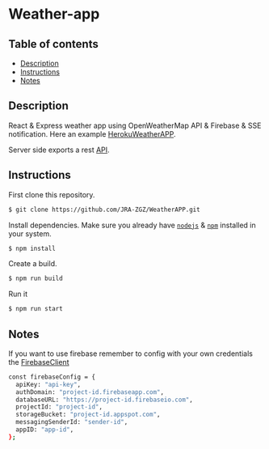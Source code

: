 # Weather-app

## Table of contents
* [Description](#Description)
* [Instructions](#Instructions)
* [Notes](#Notes)

## Description
React & Express weather app using OpenWeatherMap API & Firebase & SSE notification.
Here an example [HerokuWeatherAPP](https://test22224123.herokuapp.com/).

Server side exports a rest [API](apidoc/index.html).

## Instructions

First clone this repository.
```bash
$ git clone https://github.com/JRA-ZGZ/WeatherAPP.git
```

Install dependencies. Make sure you already have [`nodejs`](https://nodejs.org/en/) & [`npm`](https://www.npmjs.com/) installed in your system.
```bash
$ npm install 
```
Create a build.
```bash
$ npm run build 
```

Run it
```bash
$ npm run start 
```

## Notes
If you want to use firebase remember to config with your own credentials the [FirebaseClient](server/datasources/FirebaseClient.js) 
```bash
const firebaseConfig = {
  apiKey: "api-key",
  authDomain: "project-id.firebaseapp.com",
  databaseURL: "https://project-id.firebaseio.com",
  projectId: "project-id",
  storageBucket: "project-id.appspot.com",
  messagingSenderId: "sender-id",
  appID: "app-id",
};
```